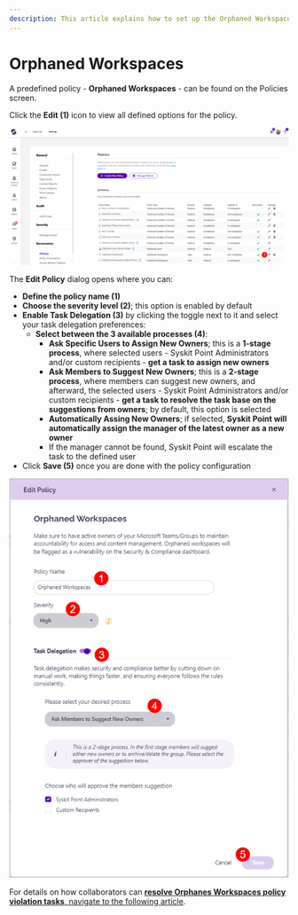 ```yaml
---
description: This article explains how to set up the Orphaned Workspaces policy in Syskit Point.
---
```


# Orphaned Workspaces

A predefined policy - **Orphaned Workspaces** - can be found on the Policies screen. 

Click the **Edit (1)** icon to view all defined options for the policy. 

![Orphaned Workspaces - Edit Policy](../../.gitbook/assets/set-up-automated-workflows-orphaned-edit.png)

The **Edit Policy** dialog opens where you can:
* **Define the policy name (1)**
* **Choose the severity level (2)**; this option is enabled by default
* **Enable Task Delegation (3)** by clicking the toggle next to it and select your task delegation preferences:
  * **Select between the 3 available processes (4)**:
     * **Ask Specific Users to Assign New Owners**; this is a **1-stage process**, where selected users - Syskit Point Administrators and/or custom recipients - **get a task to assign new owners**
     * **Ask Members to Suggest New Owners**; this is a **2-stage process**, where members can suggest new owners, and afterward, the selected users - Syskit Point Administrators and/or custom recipients - **get a task to resolve the task base on the suggestions from owners**; by default, this option is selected
     * **Automatically Assing New Owners**; if selected, **Syskit Point will automatically assign the manager of the latest owner as a new owner**
      * If the manager cannot be found, Syskit Point will escalate the task to the defined user
 * Click **Save (5)** once you are done with the policy configuration 

![Edit Policy Dialog](../../.gitbook/assets/set-up-automated-workflows-orphaned-dialog.png)


For details on how collaborators can [**resolve Orphanes Workspaces policy violation tasks**, navigate to the following article](../../point-collaborators/resolve-governance-tasks/orphaned-resources.md).